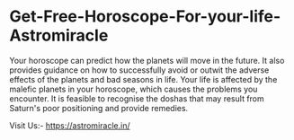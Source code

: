 # Get-Free-Horoscope-For-your-life-Astromiracle
Your horoscope can predict how the planets will move in the future. It also provides guidance on how to successfully avoid or outwit the adverse effects of the planets and bad seasons in life. Your life is affected by the malefic planets in your horoscope, which causes the problems you encounter. It is feasible to recognise the doshas that may result from Saturn's poor positioning and provide remedies. 

Visit Us:- https://astromiracle.in/

